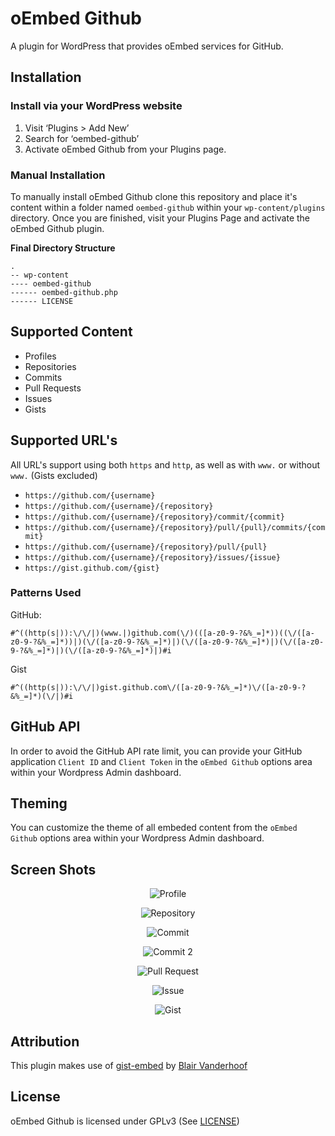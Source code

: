 # oEmbed Github
A plugin for WordPress that provides oEmbed services for GitHub.

## Installation

### Install via your WordPress website

1. Visit ‘Plugins > Add New’
2. Search for ‘oembed-github’
3. Activate oEmbed Github from your Plugins page.

### Manual Installation

To manually install oEmbed Github clone this repository and place it's content within a folder named `oembed-github` within your `wp-content/plugins` directory. Once you are finished, visit your Plugins Page and activate the oEmbed Github plugin.

**Final Directory Structure**
```
.
-- wp-content
---- oembed-github
------ oembed-github.php
------ LICENSE
```

## Supported Content

* Profiles
* Repositories
* Commits
* Pull Requests
* Issues
* Gists

## Supported URL's

All URL's support using both `https` and `http`, as well as with `www.` or without `www.` (Gists excluded)

* `https://github.com/{username}`
* `https://github.com/{username}/{repository}`
* `https://github.com/{username}/{repository}/commit/{commit}`
* `https://github.com/{username}/{repository}/pull/{pull}/commits/{commit}`
* `https://github.com/{username}/{repository}/pull/{pull}`
* `https://github.com/{username}/{repository}/issues/{issue}`
* `https://gist.github.com/{gist}`

### Patterns Used

GitHub: 
```
#^((http(s|)):\/\/|)(www.|)github.com(\/)(([a-z0-9-?&%_=]*))((\/([a-z0-9-?&%_=]*))|)(\/([a-z0-9-?&%_=]*)|)(\/([a-z0-9-?&%_=]*)|)(\/([a-z0-9-?&%_=]*)|)(\/([a-z0-9-?&%_=]*)|)#i
```

Gist
```
#^((http(s|)):\/\/|)gist.github.com\/([a-z0-9-?&%_=]*)\/([a-z0-9-?&%_=]*)(\/|)#i
```

## GitHub API

In order to avoid the GitHub API rate limit, you can provide your GitHub application `Client ID` and `Client Token` in the `oEmbed Github` options area within your Wordpress Admin dashboard.

## Theming

You can customize the theme of all embeded content from the `oEmbed Github` options area within your Wordpress Admin dashboard.

## Screen Shots

<p align="center">
  <img src="https://i.imgur.com/TN9esTJ.png" alt="Profile">
</p>
<p align="center">
<img src="https://i.imgur.com/8N6GqXR.png" alt="Repository">
</p>
<p align="center">
<img src="https://i.imgur.com/KC4Mgda.png" alt="Commit">
</p>
<p align="center">
<img src="https://i.imgur.com/IvF4dLK.png" alt="Commit 2">
</p>
<p align="center">
<img src="https://i.imgur.com/FJjYS4w.png" alt="Pull Request">
</p>
<p align="center">
<img src="https://i.imgur.com/g7kZ2vH.png" alt="Issue">
</p>
<p align="center">
<img src="https://i.imgur.com/HETw7DJ.png" alt="Gist">
</p>

## Attribution

This plugin makes use of [gist-embed](https://github.com/blairvanderhoof/gist-embed) by [Blair Vanderhoof](https://github.com/blairvanderhoof)

## License

oEmbed Github is licensed under GPLv3 (See [LICENSE](https://github.com/nathan-fiscaletti/oembed-github/blob/master/LICENSE))
